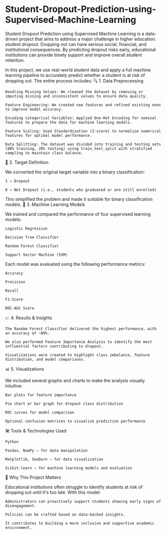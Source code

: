 # Student-Dropout-Prediction-using-Supervised-Machine-Learning
Student Dropout Prediction using Supervised Machine Learning is a data-driven project that aims to address a major challenge in higher education: student dropout. Dropping out can have serious social, financial, and institutional consequences. By predicting dropout risks early, educational institutions can provide timely support and improve overall student retention.

In this project, we use real-world student data and apply a full machine learning pipeline to accurately predict whether a student is at risk of dropping out. The entire process includes:
🔍 1. Data Preprocessing

    Handling Missing Values: We cleaned the dataset by removing or imputing missing and inconsistent values to ensure data quality.

    Feature Engineering: We created new features and refined existing ones to improve model accuracy.

    Encoding Categorical Variables: Applied One-Hot Encoding for nominal features to prepare the data for machine learning models.

    Feature Scaling: Used Standardization (Z-score) to normalize numerical features for optimal model performance.

    Data Splitting: The dataset was divided into training and testing sets (80% training, 20% testing) using train_test_split with stratified sampling to maintain class balance.

🎯 2. Target Definition

We converted the original target variable into a binary classification:

    1 → Dropout

    0 → Not Dropout (i.e., students who graduated or are still enrolled)

This simplified the problem and made it suitable for binary classification models.
🧠 3. Machine Learning Models

We trained and compared the performance of four supervised learning models:

    Logistic Regression

    Decision Tree Classifier

    Random Forest Classifier

    Support Vector Machine (SVM)

Each model was evaluated using the following performance metrics:

    Accuracy

    Precision

    Recall

    F1-Score

    ROC-AUC Score

📈 4. Results & Insights

    The Random Forest Classifier delivered the highest performance, with an accuracy of ~89%.

    We also performed Feature Importance Analysis to identify the most influential factors contributing to dropout.

    Visualizations were created to highlight class imbalance, feature distribution, and model comparisons.

📊 5. Visualizations

We included several graphs and charts to make the analysis visually intuitive:

    Bar plots for feature importance

    Pie chart or bar graph for dropout class distribution

    ROC curves for model comparison

    Optional confusion matrices to visualize prediction performance

🛠️ Tools & Technologies Used

    Python

    Pandas, NumPy – for data manipulation

    Matplotlib, Seaborn – for data visualization

    Scikit-learn – for machine learning models and evaluation

🌟 Why This Project Matters

Educational institutions often struggle to identify students at risk of dropping out until it's too late. With this model:

    Administrators can proactively support students showing early signs of disengagement.

    Policies can be crafted based on data-backed insights.

    It contributes to building a more inclusive and supportive academic environment.
